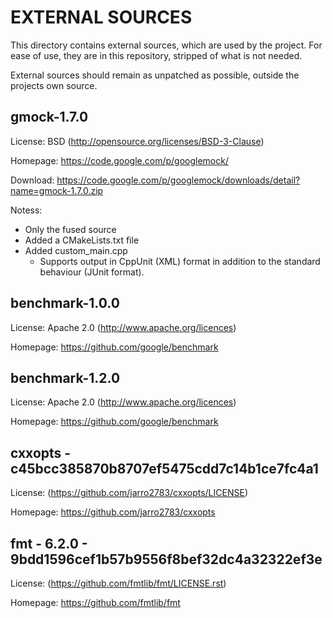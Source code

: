 EXTERNAL SOURCES
================

This directory contains external sources, which are used by the project.
For ease of use, they are in this repository, stripped of what is
not needed.

External sources should remain as unpatched as possible, outside the
projects own source.


gmock-1.7.0
-----------

License: BSD (http://opensource.org/licenses/BSD-3-Clause)

Homepage: https://code.google.com/p/googlemock/

Download: https://code.google.com/p/googlemock/downloads/detail?name=gmock-1.7.0.zip

Notess:
- Only the fused source
- Added a CMakeLists.txt file
- Added custom\_main.cpp
  - Supports output in CppUnit (XML) format in addition to the standard
    behaviour (JUnit format).


benchmark-1.0.0
---------------

License: Apache 2.0 (http://www.apache.org/licences)

Homepage: https://github.com/google/benchmark


benchmark-1.2.0
---------------

License: Apache 2.0 (http://www.apache.org/licences)

Homepage: https://github.com/google/benchmark


cxxopts - c45bcc385870b8707ef5475cdd7c14b1ce7fc4a1
--------------------------------------------------

License: (https://github.com/jarro2783/cxxopts/LICENSE)

Homepage: https://github.com/jarro2783/cxxopts


fmt - 6.2.0 - 9bdd1596cef1b57b9556f8bef32dc4a32322ef3e
------------------------------------------------------

License: (https://github.com/fmtlib/fmt/LICENSE.rst)

Homepage: https://github.com/fmtlib/fmt

